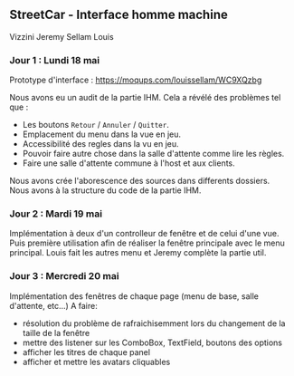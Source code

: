 ## StreetCar - Interface homme machine

Vizzini Jeremy
Sellam Louis

### Jour 1 : Lundi 18 mai

Prototype d'interface :
https://moqups.com/louissellam/WC9XQzbg

Nous avons eu un audit de la partie IHM.
Cela a révélé des problèmes tel que :  
  - Les boutons `Retour` / `Annuler` / `Quitter`.  
  - Emplacement du menu dans la vue en jeu.  
  - Accessibilité des regles dans la vu en jeu.  
  - Pouvoir faire autre chose dans la salle d'attente comme lire les règles.  
  - Faire une salle d'attente commune à l'host et aux clients.  
  
Nous avons crée l'aborescence des sources dans differents dossiers.  
Nous avons à la structure du code de la partie IHM.  

### Jour 2 : Mardi 19 mai

Implémentation à deux d'un controlleur de fenêtre et de celui d'une vue.
Puis première utilisation afin de réaliser la fenêtre principale avec le menu principal.
Louis fait les autres menu et Jeremy complète la partie util.


### Jour 3 : Mercredi 20 mai

Implémentation des fenêtres de chaque page (menu de base, salle d'attente, etc...)
A faire: 
  - résolution du problème de rafraichisemment lors du changement de la taille de la fenêtre
  - mettre des listener sur les ComboBox, TextField, boutons des options
  - afficher les titres de chaque panel
  - afficher et mettre les avatars cliquables

